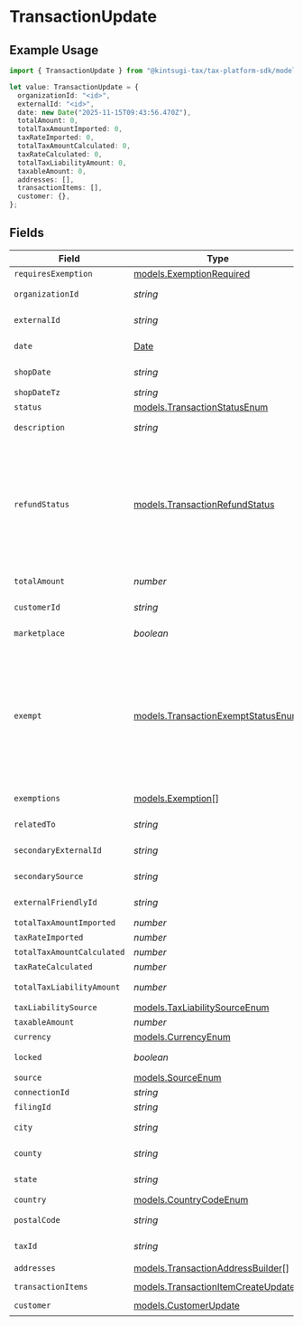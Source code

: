 # TransactionUpdate

## Example Usage

```typescript
import { TransactionUpdate } from "@kintsugi-tax/tax-platform-sdk/models";

let value: TransactionUpdate = {
  organizationId: "<id>",
  externalId: "<id>",
  date: new Date("2025-11-15T09:43:56.470Z"),
  totalAmount: 0,
  totalTaxAmountImported: 0,
  taxRateImported: 0,
  totalTaxAmountCalculated: 0,
  taxRateCalculated: 0,
  totalTaxLiabilityAmount: 0,
  taxableAmount: 0,
  addresses: [],
  transactionItems: [],
  customer: {},
};
```

## Fields

| Field                                                                                                                                                                                                             | Type                                                                                                                                                                                                              | Required                                                                                                                                                                                                          | Description                                                                                                                                                                                                       |
| ----------------------------------------------------------------------------------------------------------------------------------------------------------------------------------------------------------------- | ----------------------------------------------------------------------------------------------------------------------------------------------------------------------------------------------------------------- | ----------------------------------------------------------------------------------------------------------------------------------------------------------------------------------------------------------------- | ----------------------------------------------------------------------------------------------------------------------------------------------------------------------------------------------------------------- |
| `requiresExemption`                                                                                                                                                                                               | [models.ExemptionRequired](../models/exemptionrequired.md)                                                                                                                                                        | :heavy_minus_sign:                                                                                                                                                                                                | N/A                                                                                                                                                                                                               |
| `organizationId`                                                                                                                                                                                                  | *string*                                                                                                                                                                                                          | :heavy_check_mark:                                                                                                                                                                                                | Unique identifier of the organization.                                                                                                                                                                            |
| `externalId`                                                                                                                                                                                                      | *string*                                                                                                                                                                                                          | :heavy_check_mark:                                                                                                                                                                                                | External identifier of the transaction.                                                                                                                                                                           |
| `date`                                                                                                                                                                                                            | [Date](https://developer.mozilla.org/en-US/docs/Web/JavaScript/Reference/Global_Objects/Date)                                                                                                                     | :heavy_check_mark:                                                                                                                                                                                                | Transaction date and time                                                                                                                                                                                         |
| `shopDate`                                                                                                                                                                                                        | *string*                                                                                                                                                                                                          | :heavy_minus_sign:                                                                                                                                                                                                | Transaction date in the shop's local timezone                                                                                                                                                                     |
| `shopDateTz`                                                                                                                                                                                                      | *string*                                                                                                                                                                                                          | :heavy_minus_sign:                                                                                                                                                                                                | Timezone of the shop                                                                                                                                                                                              |
| `status`                                                                                                                                                                                                          | [models.TransactionStatusEnum](../models/transactionstatusenum.md)                                                                                                                                                | :heavy_minus_sign:                                                                                                                                                                                                | N/A                                                                                                                                                                                                               |
| `description`                                                                                                                                                                                                     | *string*                                                                                                                                                                                                          | :heavy_minus_sign:                                                                                                                                                                                                | Description of the transaction.                                                                                                                                                                                   |
| `refundStatus`                                                                                                                                                                                                    | [models.TransactionRefundStatus](../models/transactionrefundstatus.md)                                                                                                                                            | :heavy_minus_sign:                                                                                                                                                                                                | Shopify has 2 order statuses for refund case: refunded and partially_refunded<br/>If the given order has different status from these 2, we will set the<br/>transaction's refund_status to PARTIALLY_REFUNDED by default. |
| `totalAmount`                                                                                                                                                                                                     | *number*                                                                                                                                                                                                          | :heavy_minus_sign:                                                                                                                                                                                                | Total amount of the transaction.                                                                                                                                                                                  |
| `customerId`                                                                                                                                                                                                      | *string*                                                                                                                                                                                                          | :heavy_minus_sign:                                                                                                                                                                                                | Unique identifier of the customer.                                                                                                                                                                                |
| `marketplace`                                                                                                                                                                                                     | *boolean*                                                                                                                                                                                                         | :heavy_minus_sign:                                                                                                                                                                                                | Indicates if transaction is marketplace-based.                                                                                                                                                                    |
| `exempt`                                                                                                                                                                                                          | [models.TransactionExemptStatusEnum](../models/transactionexemptstatusenum.md)                                                                                                                                    | :heavy_minus_sign:                                                                                                                                                                                                | Based on transaction item exempt status.<br/>NOT EXEMPT: None of the items are NOT EXEMPT<br/>PARTIALLY EXEMPT: At least some of the items are NOT EXEMPT<br/>FULLY_EXEMPT: All items sold in the transaction are EXEMPT |
| `exemptions`                                                                                                                                                                                                      | [models.Exemption](../models/exemption.md)[]                                                                                                                                                                      | :heavy_minus_sign:                                                                                                                                                                                                | List of exemptions applied (if any).                                                                                                                                                                              |
| `relatedTo`                                                                                                                                                                                                       | *string*                                                                                                                                                                                                          | :heavy_minus_sign:                                                                                                                                                                                                | Related transaction identifier.                                                                                                                                                                                   |
| `secondaryExternalId`                                                                                                                                                                                             | *string*                                                                                                                                                                                                          | :heavy_minus_sign:                                                                                                                                                                                                | Secondary External Identifier.                                                                                                                                                                                    |
| `secondarySource`                                                                                                                                                                                                 | *string*                                                                                                                                                                                                          | :heavy_minus_sign:                                                                                                                                                                                                | Secondary source information                                                                                                                                                                                      |
| `externalFriendlyId`                                                                                                                                                                                              | *string*                                                                                                                                                                                                          | :heavy_minus_sign:                                                                                                                                                                                                | Friendly identifier of the original item.                                                                                                                                                                         |
| `totalTaxAmountImported`                                                                                                                                                                                          | *number*                                                                                                                                                                                                          | :heavy_minus_sign:                                                                                                                                                                                                | Imported tax amount.                                                                                                                                                                                              |
| `taxRateImported`                                                                                                                                                                                                 | *number*                                                                                                                                                                                                          | :heavy_minus_sign:                                                                                                                                                                                                | Imported tax rate.                                                                                                                                                                                                |
| `totalTaxAmountCalculated`                                                                                                                                                                                        | *number*                                                                                                                                                                                                          | :heavy_minus_sign:                                                                                                                                                                                                | Calculated tax amount.                                                                                                                                                                                            |
| `taxRateCalculated`                                                                                                                                                                                               | *number*                                                                                                                                                                                                          | :heavy_minus_sign:                                                                                                                                                                                                | Calculated tax rate.                                                                                                                                                                                              |
| `totalTaxLiabilityAmount`                                                                                                                                                                                         | *number*                                                                                                                                                                                                          | :heavy_minus_sign:                                                                                                                                                                                                | Total tax liability amount.                                                                                                                                                                                       |
| `taxLiabilitySource`                                                                                                                                                                                              | [models.TaxLiabilitySourceEnum](../models/taxliabilitysourceenum.md)                                                                                                                                              | :heavy_minus_sign:                                                                                                                                                                                                | N/A                                                                                                                                                                                                               |
| `taxableAmount`                                                                                                                                                                                                   | *number*                                                                                                                                                                                                          | :heavy_minus_sign:                                                                                                                                                                                                | Taxable amount.                                                                                                                                                                                                   |
| `currency`                                                                                                                                                                                                        | [models.CurrencyEnum](../models/currencyenum.md)                                                                                                                                                                  | :heavy_minus_sign:                                                                                                                                                                                                | N/A                                                                                                                                                                                                               |
| `locked`                                                                                                                                                                                                          | *boolean*                                                                                                                                                                                                         | :heavy_minus_sign:                                                                                                                                                                                                | Transaction lock status.                                                                                                                                                                                          |
| `source`                                                                                                                                                                                                          | [models.SourceEnum](../models/sourceenum.md)                                                                                                                                                                      | :heavy_minus_sign:                                                                                                                                                                                                | N/A                                                                                                                                                                                                               |
| `connectionId`                                                                                                                                                                                                    | *string*                                                                                                                                                                                                          | :heavy_minus_sign:                                                                                                                                                                                                | Connection Identifier                                                                                                                                                                                             |
| `filingId`                                                                                                                                                                                                        | *string*                                                                                                                                                                                                          | :heavy_minus_sign:                                                                                                                                                                                                | Filing identifier.                                                                                                                                                                                                |
| `city`                                                                                                                                                                                                            | *string*                                                                                                                                                                                                          | :heavy_minus_sign:                                                                                                                                                                                                | City of the transaction address.                                                                                                                                                                                  |
| `county`                                                                                                                                                                                                          | *string*                                                                                                                                                                                                          | :heavy_minus_sign:                                                                                                                                                                                                | County of the transaction address.                                                                                                                                                                                |
| `state`                                                                                                                                                                                                           | *string*                                                                                                                                                                                                          | :heavy_minus_sign:                                                                                                                                                                                                | State of the transaction address.                                                                                                                                                                                 |
| `country`                                                                                                                                                                                                         | [models.CountryCodeEnum](../models/countrycodeenum.md)                                                                                                                                                            | :heavy_minus_sign:                                                                                                                                                                                                | N/A                                                                                                                                                                                                               |
| `postalCode`                                                                                                                                                                                                      | *string*                                                                                                                                                                                                          | :heavy_minus_sign:                                                                                                                                                                                                | Postal code of the transaction.                                                                                                                                                                                   |
| `taxId`                                                                                                                                                                                                           | *string*                                                                                                                                                                                                          | :heavy_minus_sign:                                                                                                                                                                                                | Tax ID associated with the transaction                                                                                                                                                                            |
| `addresses`                                                                                                                                                                                                       | [models.TransactionAddressBuilder](../models/transactionaddressbuilder.md)[]                                                                                                                                      | :heavy_check_mark:                                                                                                                                                                                                | N/A                                                                                                                                                                                                               |
| `transactionItems`                                                                                                                                                                                                | [models.TransactionItemCreateUpdate](../models/transactionitemcreateupdate.md)[]                                                                                                                                  | :heavy_check_mark:                                                                                                                                                                                                | N/A                                                                                                                                                                                                               |
| `customer`                                                                                                                                                                                                        | [models.CustomerUpdate](../models/customerupdate.md)                                                                                                                                                              | :heavy_check_mark:                                                                                                                                                                                                | N/A                                                                                                                                                                                                               |